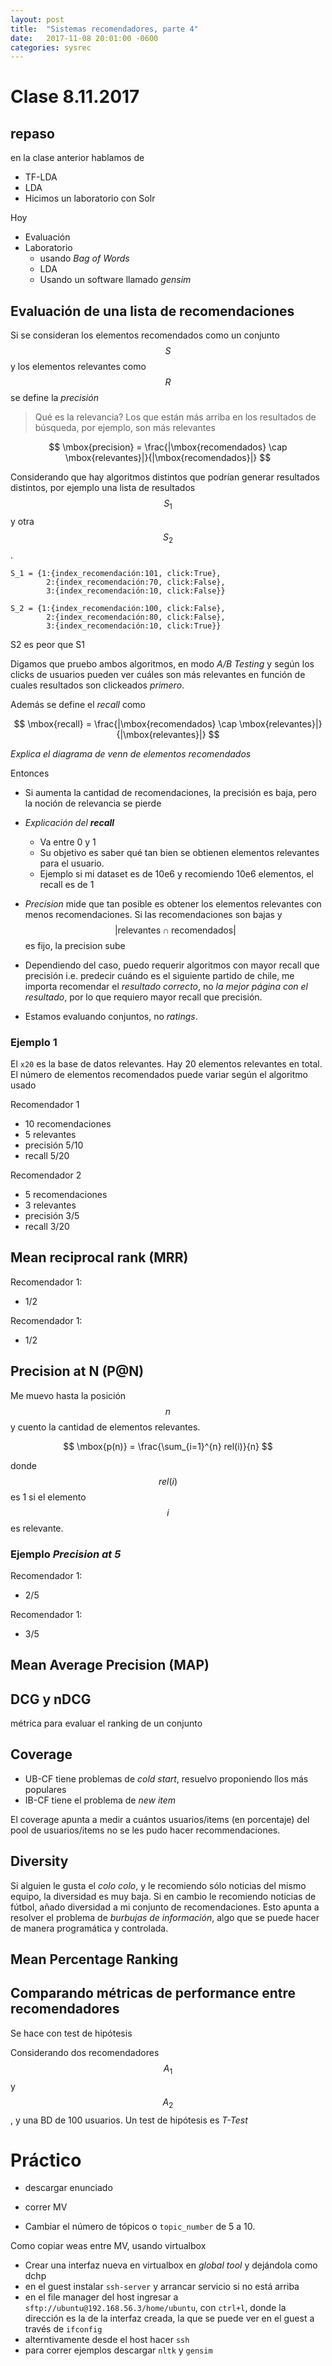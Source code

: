 ```yaml
---
layout: post
title:  "Sistemas recomendadores, parte 4"
date:   2017-11-08 20:01:00 -0600
categories: sysrec
---
```

<!-- entry 4, clase al 08.11 -->

# Clase 8.11.2017

## repaso 

en la clase anterior hablamos de
*  TF-LDA
*  LDA
*  Hicimos un laboratorio con Solr

Hoy
*  Evaluación
*  Laboratorio
    *  usando *Bag of Words*
    *  LDA
    *  Usando un software llamado *gensim*

## Evaluación de una lista de recomendaciones

Si se consideran los elementos recomendados como un conjunto $$ S $$ y los elementos relevantes como $$ R $$ se define la *precisión*

> Qué es la relevancia? Los que están más arriba en los resultados de búsqueda, por ejemplo, son más relevantes

$$ \mbox{precision} = \frac{|\mbox{recomendados} \cap \mbox{relevantes}|}{|\mbox{recomendados}|} $$

Considerando que hay algoritmos distintos que podrían generar resultados distintos, por ejemplo una lista de resultados $$ S_1 $$ y otra $$ S_2 $$.

```
S_1 = {1:{index_recomendación:101, click:True},
        2:{index_recomendación:70, click:False},
        3:{index_recomendación:10, click:False}}

S_2 = {1:{index_recomendación:100, click:False},
        2:{index_recomendación:80, click:False},
        3:{index_recomendación:10, click:True}}
```

S2 es peor que S1

Digamos que pruebo ambos algoritmos, en modo *A/B Testing* y según los clicks de usuarios pueden ver cuáles son más relevantes en función de cuales resultados son clickeados *primero*.

<!-- *Luego habla de una ground truth, no entendí* -->

Además se define el *recall* como

$$ \mbox{recall} = \frac{|\mbox{recomendados} \cap \mbox{relevantes}|}{|\mbox{relevantes}|} $$

*Explica el diagrama de venn de elementos recomendados*

Entonces
*  Si aumenta la cantidad de recomendaciones, la precisión es baja, pero la noción de relevancia se pierde
*  *Explicación del **recall***
    *  Va entre 0 y 1
    *  Su objetivo es saber qué tan bien se obtienen elementos relevantes para el usuario. 
    *  Ejemplo si mi dataset es de 10e6 y recomiendo 10e6 elementos, el recall es de 1


*  *Precision* mide que tan posible es obtener los elementos relevantes con menos recomendaciones. Si las recomendaciones son bajas y  $$ |\mbox{relevantes}  \cap \mbox{recomendados}| $$  es fijo, la precision sube 


*  Dependiendo del caso, puedo requerir algoritmos con mayor recall que precisión i.e. predecir cuándo es el siguiente partido de chile, me importa recomendar el *resultado correcto*, no *la mejor página con el resultado*, por lo que requiero mayor recall que precisión.
*  Estamos evaluando conjuntos, no *ratings*.

### Ejemplo 1
<!-- slide 5 -->

El ```x20``` es la base de datos relevantes. Hay 20 elementos relevantes en total. El número de elementos recomendados puede variar según el algoritmo usado

Recomendador 1
*  10 recomendaciones
*  5 relevantes
*  precisión 5/10
*  recall 5/20

Recomendador 2
*  5 recomendaciones
*  3 relevantes
*  precisión 3/5
*  recall 3/20

## Mean reciprocal rank (MRR)

<!-- usado en? para qué? -->

Recomendador 1:
*  1/2

Recomendador 1:
*  1/2

## Precision at N (P@N)

Me muevo hasta la posición $$ n $$ y cuento la cantidad de elementos relevantes.

$$ \mbox{p(n)} = \frac{\sum_{i=1}^{n} rel(i)}{n} $$

donde $$ rel(i) $$ es 1 si el elemento $$ i $$ es relevante.

### Ejemplo *Precision at 5*

Recomendador 1:
*  2/5

Recomendador 1:
*  3/5

<!-- nota aparte. menciona. el Funksvd busca minimizar el error en los ratings predichos -->

## Mean Average Precision (MAP)

## DCG y nDCG

métrica para evaluar el ranking de un conjunto

## Coverage

*  UB-CF tiene problemas de *cold start*, resuelvo proponiendo llos más populares
*  IB-CF tiene el problema de *new item*

El coverage apunta a medir a cuántos usuarios/items (en porcentaje) del pool de usuarios/items no se les pudo hacer recommendaciones. 

## Diversity

Si alguien le gusta el *colo colo*, y le recomiendo sólo noticias del mismo equipo, la diversidad es muy baja. Si en cambio le recomiendo noticias de fútbol, añado diversidad a mi conjunto de recomendaciones. Esto apunta a resolver el problema de *burbujas de información*, algo que se puede hacer de manera programática y controlada.

## Mean Percentage Ranking

## Comparando métricas de performance entre recomendadores

Se hace con test de hipótesis

Considerando dos recomendadores $$ A_1 $$ y $$ A_2 $$, y una BD de 100 usuarios. Un test de hipótesis es *T-Test*


# Práctico

*  descargar enunciado
*  correr MV 

*  Cambiar el número de tópicos o ```topic_number``` de 5 a 10.



Como copiar weas entre MV, usando virtualbox
*  Crear una interfaz nueva en virtualbox en *global tool* y dejándola como dchp
*  en el guest instalar ```ssh-server``` y arrancar servicio si no está arriba
*  en el file manager del host ingresar a ```sftp://ubuntu@192.168.56.3/home/ubuntu```, con ```ctrl+l```, donde la dirección es la de la interfaz creada, la que se puede ver en el guest a través de ```ifconfig```
*  alterntivamente desde el host hacer ```ssh```    
*  para correr ejemplos descargar ```nltk``` y ```gensim```
